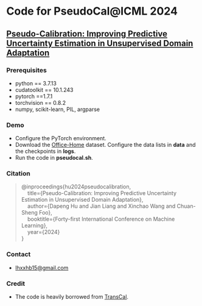 # Code for **PseudoCal**@ICML 2024

## [**Pseudo-Calibration: Improving Predictive Uncertainty Estimation in Unsupervised Domain Adaptation**](https://openreview.net/forum?id=XnsI1HKAKC)

### Prerequisites
- python == 3.7.13 
- cudatoolkit == 10.1.243
- pytorch ==1.7.1
- torchvision == 0.8.2
- numpy, scikit-learn, PIL, argparse

### Demo

- Configure the PyTorch environment.
- Download the [Office-Home](https://www.hemanthdv.org/officeHomeDataset.html) dataset. Configure the data lists in **data** and the checkpoints in **logs**.
- Run the code in **pseudocal.sh**.


### Citation

> @inproceedings{hu2024pseudocalibration,  
> &nbsp; &nbsp;  title={Pseudo-Calibration: Improving Predictive Uncertainty Estimation in Unsupervised Domain Adaptation},  
> &nbsp; &nbsp;  author={Dapeng Hu and Jian Liang and Xinchao Wang and Chuan-Sheng Foo},  
> &nbsp; &nbsp;  booktitle={Forty-first International Conference on Machine Learning},   
> &nbsp; &nbsp;  year={2024}  
> }


### Contact

- [lhxxhb15@gmail.com](lhxxhb15@gmail.com)


### Credit
- The code is heavily borrowed from [TransCal](https://github.com/thuml/TransCal).
